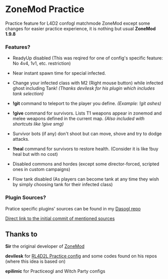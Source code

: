 # ZoneMod Practice
 Practice feature for L4D2 confogl matchmode ZoneMod
 except some changes for easier practice experience, it is nothing but usual **ZoneMod 1.9.8**
 
### Features?

 * ReadyUp disabled (This was reqired for one of config's specific feature: No 4v4, 1v1, etc. restriction)

 * Near instant spawn time for special infected.

 * Change your infected class with M2 (Right mouse button) while infected ghost including Tank! _(Thanks devilesk for his plugin which includes tank selection)_

 * **!git <name>** command to teleport to the player you define. _(Example: !git ashes)_

 * **!give** command for survivors. Lists T1 weapons appear in zonemod and melee weapons defined in the current map. _(Also included with shortcuts like !give smg)_

 * Survivor bots (if any) don't shoot but can move, shove and try to dodge attacks.

 * **!heal** command for survivors to restore health. (Consider it is like !buy heal but with no cost)

 * Disabled commons and hordes (except some director-forced, scripted ones in custom campaigns)

 * Flow tank disabled (As players can become tank at any time they wish by simply choosing tank for their infected class)
 
 
### Plugin Sources?
 Pratice specific plugins' sources can be found in my [Dasogl repo](https://github.com/AshesBeneath/Dasogl)
 
 [Direct link to the initial commit of mentioned sources](https://github.com/AshesBeneath/Dasogl/commit/6d45dcfb3cbd5c3c896e3091dc00abfc65e93201)
 
## Thanks to

 **Sir** the original developer of [ZoneMod](https://github.com/SirPlease/ZoneMod)

 **devilesk** for [RL4D2L Practice config](https://github.com/devilesk/ZoneMod/tree/master/cfg/cfgogl/practice) and some codes found on his repos (where this idea is based on)

 **epilimic** for Practiceogl and Witch Party configs